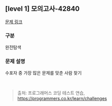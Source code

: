 ## [level 1] 모의고사-42840

[문제 링크](https://school.programmers.co.kr/learn/courses/30/lessons/42840) 

### 구분
완전탐색

### 문제 설명  
수포자 중 가장 많은 문제를 맞춘 사람 찾기

<br/>

> 출처: 프로그래머스 코딩 테스트 연습, https://programmers.co.kr/learn/challenges
